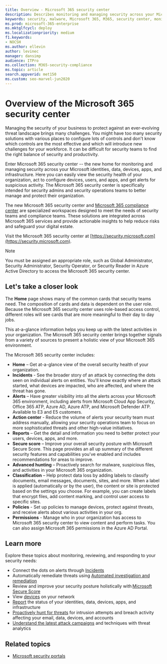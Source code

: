 ```yaml
---
title: Overview - Microsoft 365 security center
description: Describes monitoring and managing security across your Microsoft identities, data, devices, and apps with Microsoft 365 security.
keywords: security, malware, Microsoft 365, M365, security center, monitor, report, identities, data, devices, apps
ms.prod: microsoft-365-enterprise
ms.mktglfcycl: deploy
ms.localizationpriority: medium
f1.keywords:
- NOCSH
ms.author: ellevin
author: levinec
manager: dansimp
audience: ITPro
ms.collection: M365-security-compliance  
ms.topic: article
search.appverid: met150
ms.custom: seo-marvel-jun2020
---
```


# Overview of the Microsoft 365 security center

Managing the security of your business to protect against an ever-evolving threat landscape brings many challenges. You might have too many security solutions with various places to configure lots of controls and don't know which controls are the most effective and which will introduce new challenges for your workforce. It can be difficult for security teams to find the right balance of security and productivity.

Enter Microsoft 365 security center -- the new home for monitoring and managing security across your Microsoft identities, data, devices, apps, and infrastructure. Here you can easily view the security health of your organization, act to configure devices, users, and apps, and get alerts for suspicious activity. The Microsoft 365 security center is specifically intended for security admins and security operations teams to better manage and protect their organization.

The new Microsoft 365 security center and [Microsoft 365 compliance center](https://docs.microsoft.com/microsoft-365/compliance/microsoft-365-compliance-center) are specialized workspaces designed to meet the needs of security teams and compliance teams. These solutions are integrated across Microsoft 365 services and provide actionable insights to help reduce risks and safeguard your digital estate.

Visit the Microsoft 365 security center at [https://security.microsoft.com](https://security.microsoft.com). 

> [!NOTE]
> You must be assigned an appropriate role, such as Global Administrator, Security Administrator, Security Operator, or Security Reader in Azure Active Directory to access the Microsoft 365 security center.


## Let's take a closer look

The **Home** page shows many of the common cards that security teams need. The composition of cards and data is dependent on the user role. Because the Microsoft 365 security center uses role-based access control, different roles will see cards that are more meaningful to their day to day jobs.  

This at-a-glance information helps you keep up with the latest activities in your organization. The Microsoft 365 security center brings together signals from a variety of sources to present a holistic view of your Microsoft 365 environment.

The Microsoft 365 security center includes:

* **Home** – Get at-a-glance view of the overall security health of your organization.
* **Incidents** - See the broader story of an attack by connecting the dots seen on individual alerts on entities. You'll know exactly where an attack started, what devices are impacted, who are affected, and where the threat has gone.
* **Alerts** – Have greater visibility into all the alerts across your Microsoft 365 environment, including alerts from Microsoft Cloud App Security, Office 365 ATP, Azure AD, Azure ATP, and Microsoft Defender ATP. Available to E3 and E5 customers.  
* **Action center** - Reduce the volume of alerts your security team must address manually, allowing your security operations team to focus on more sophisticated threats and other high-value initiatives.
* **Reports** – Get the detail and information you need to better protect your users, devices, apps, and more.
* **Secure score** – Improve your overall security posture with Microsoft Secure Score. This page provides an all up summary of the different security features and capabilities you've enabled and includes recommendations for areas to improve.
* **Advanced hunting** – Proactively search for malware, suspicious files, and activities in your Microsoft 365 organization.
* **Classification** – Help protect data loss by adding labels to classify documents, email messages, documents, sites, and more. When a label is applied (automatically or by the user), the content or site is protected based on the settings you choose. For example, you can create labels that encrypt files, add content marking, and control user access to specific sites.
* **Policies** - Set up policies to manage devices, protect against threats, and receive alerts about various activities in your org.
* **Permissions** - Manage who in your organization has access to Microsoft 365 security center to view content and perform tasks. You can also assign Microsoft 365 permissions in the Azure AD Portal.

## Learn more

Explore these topics about monitoring, reviewing, and responding to your security needs:
- Connect the dots on alerts through [Incidents](incident-queue.md)
- Automatically remediate threats using [Automated investigation and remediation](mtp-autoir.md)
- Review and improve your security posture holistically with [Microsoft Secure Score](microsoft-secure-score.md)
- View [devices](device-profile.md) on your network
- [Report](monitoring-and-reporting.md) the status of your identities, data, devices, apps, and infrastructure
- [Proactively hunt for threats](advanced-hunting-overview.md) for intrusion attempts and breach activity affecting your email, data, devices, and accounts
- [Understand the latest attack campaigns](latest-attack-campaigns.md) and techniques with threat analytics

## Related topics
- [Microsoft security portals](portals.md)
